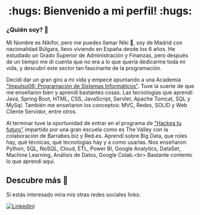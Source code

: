 <div align="center">
    <h1>:hugs: Bienvenido a mi perfil! :hugs:</h1>
</div>

### ¿Quién soy? :thinking:
Mi Nombre es Nikifor, pero me puedes llamar Niki :wave:, soy de Madrid con nacionalidad Búlgara, llevo viviendo en España desde los 6 años. He estudiado un Grado Superior de Administración y Finanzas, pero después de un tiempo me di cuenta que no era a lo que quería dedicarme toda mi vida, y descubrí este sector tan fascinante de la programación.

Decidí dar un gran giro a mi vida y empecé apuntando a una Academia ["Impulso06: Programación de Sistemas Informáticos"](https://impulso06.com/). Tuve la suerte de que me enseñaron bien y aprendí bastantes cosas. Las tecnologías que aprendí: Java, Spring Boot, HTML, CSS, JavaScript, Servlet, Apache Tomcat, SQL y MySql. También me enseñaron los conceptos: MVC, Redes, SOLID y Web Cliente Servidor, entre otros.

Al terminar tuve la oportunidad de entrar en el programa de ["Hackea tu futuro"](https://www.hackeatufuturo.es/) impartido por una gran escuela como es The Valley con la colaboración de Barrabes.biz y Red.es. Aprendí sobre Big Data, que roles hay, qué técnicas, qué tecnologías hay y a como usarlas. Nos enseñaron: Python, SQL, NoSQL, Cloud, ETL, Power BI, Google Analytics, DataSet, Machine Learning, Análisis de Datos, Google Colab.<br&gt; Bastante contento lo que aprendí aquí.

## Descubre más :link:
Si estás interesado mira mis otras redes sociales links:

[![LinkedIn](https://img.shields.io/badge/LinkedIn-4b73bf?style=for-the-badge&logo=linkedin)](https://www.linkedin.com/in/nikifor-genchev/))


<!--
**NikiDevelop/NikiDevelop** is a ✨ _special_ ✨ repository because its `README.md` (this file) appears on your GitHub profile.

Here are some ideas to get you started:

- 🔭 I’m currently working on ...
- 🌱 I’m currently learning ...
- 👯 I’m looking to collaborate on ...
- 🤔 I’m looking for help with ...
- 💬 Ask me about ...
- 📫 How to reach me: ...
- 😄 Pronouns: ...
- ⚡ Fun fact: ...
-->
